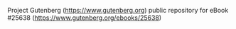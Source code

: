 Project Gutenberg (https://www.gutenberg.org) public repository for eBook #25638 (https://www.gutenberg.org/ebooks/25638)
